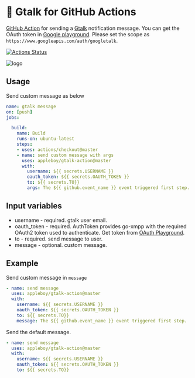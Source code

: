 # 🚀 Gtalk for GitHub Actions

[GitHub Action](https://developer.github.com/actions/) for sending a [Gtalk](https://developers.google.com/talk) notification message. You can get the OAuth token in [Google playground](https://developers.google.com/oauthplayground/). Please set the scope as `https://www.googleapis.com/auth/googletalk`.

[![Actions Status](https://github.com/appleboy/gtalk-action/workflows/gtalk%20message/badge.svg)](https://github.com/appleboy/gtalk-action/actions)

![logo](./images/log.png)

## Usage

Send custom message as below

```yaml
name: gtalk message
on: [push]
jobs:

  build:
    name: Build
    runs-on: ubuntu-latest
    steps:
    - uses: actions/checkout@master
    - name: send custom message with args
      uses: appleboy/gtalk-action@master
      with:
        username: ${{ secrets.USERNAME }}
        oauth_token: ${{ secrets.OAUTH_TOKEN }}
        to: ${{ secrets.TO}}
        args: The ${{ github.event_name }} event triggered first step.

```

## Input variables

* username - required. gtalk user email.
* oauth_token - required. AuthToken provides go-xmpp with the required OAuth2 token used to authenticate. Get token from [OAuth Playground](https://developers.google.com/oauthplayground/).
* to - required. send message to user.
* message - optional. custom message.

## Example

Send custom message in `message`

```yaml
- name: send message
  uses: appleboy/gtalk-action@master
  with:
    username: ${{ secrets.USERNAME }}
    oauth_token: ${{ secrets.OAUTH_TOKEN }}
    to: ${{ secrets.TO}}
    message: The ${{ github.event_name }} event triggered first step.
```

Send the default message.

```yaml
- name: send message
  uses: appleboy/gtalk-action@master
  with:
    username: ${{ secrets.USERNAME }}
    oauth_token: ${{ secrets.OAUTH_TOKEN }}
    to: ${{ secrets.TO}}
```
